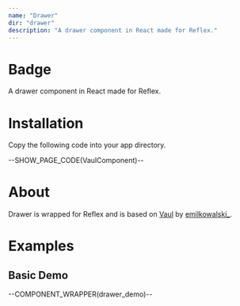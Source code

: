 ```yaml
---
name: "Drawer"
dir: "drawer"
description: "A drawer component in React made for Reflex."
---
```


# Badge

A drawer component in React made for Reflex.

# Installation

Copy the following code into your app directory.

--SHOW_PAGE_CODE(VaulComponent)--

# About

Drawer is wrapped for Reflex and is based on [Vaul](https://github.com/emilkowalski/vaul) by [emilkowalski\_](https://twitter.com/emilkowalski_).

# Examples

## Basic Demo

--COMPONENT_WRAPPER(drawer_demo)--
